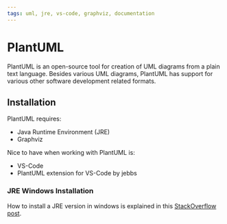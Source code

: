 ```yaml
---
tags: uml, jre, vs-code, graphviz, documentation
---
```

# PlantUML

PlantUML is an open-source tool for creation of UML diagrams from a plain text language. Besides various UML diagrams, PlantUML has support for various other software development related formats.

## Installation

PlantUML requires:

- Java Runtime Environment (JRE)
- Graphviz

Nice to have when working with PlantUML is:

- VS-Code
- PlantUML extension for VS-Code by jebbs

### JRE Windows Installation

How to install a JRE version in windows is explained in this [StackOverflow post](https://stackoverflow.com/questions/52511778/how-to-install-openjdk-11-on-windows).
